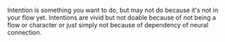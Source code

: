 Intention is something you want to do, but may not do because it's not in your flow yet. Intentions are vivid but not doable because of not being a flow or character or just simply not because of dependency of neural connection.
